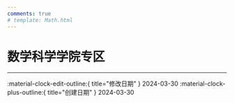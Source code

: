 ```yaml
---
comments: true
# template: Math.html
---
```


# 数学科学学院专区

---

:material-clock-edit-outline:{ title="修改日期" } 2024-03-30
:material-clock-plus-outline:{ title="创建日期" } 2024-03-30
